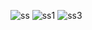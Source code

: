 ![ss](/avg-calculator/imgs/pic1.jpg)
![ss1](/avg-calculator/imgs/pic2.jpg)
![ss3](/avg-calculator/imgs/pic3.jpg)